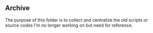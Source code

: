 ## Archive
The purpose of this folder is to collect and centralize the old scripts or source codes I'm no longer working on but need for reference.
